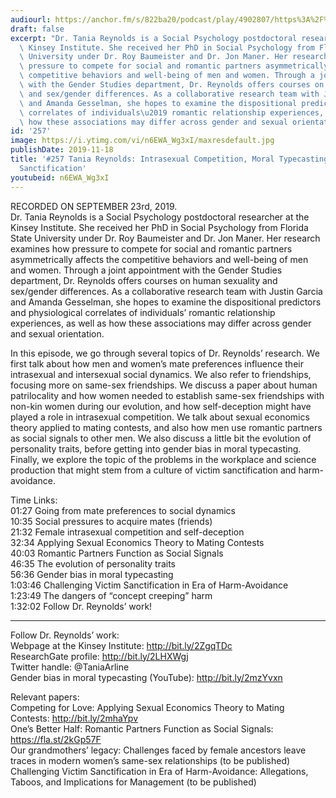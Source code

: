 ```yaml
---
audiourl: https://anchor.fm/s/822ba20/podcast/play/4902807/https%3A%2F%2Fd3ctxlq1ktw2nl.cloudfront.net%2Fproduction%2F2019-8-27%2F25122439-44100-2-a7ac330aff488.m4a
draft: false
excerpt: "Dr. Tania Reynolds is a Social Psychology postdoctoral researcher at the\
  \ Kinsey Institute. She received her PhD in Social Psychology from Florida State\
  \ University under Dr. Roy Baumeister and Dr. Jon Maner. Her research examines how\
  \ pressure to compete for social and romantic partners asymmetrically affects the\
  \ competitive behaviors and well-being of men and women. Through a joint appointment\
  \ with the Gender Studies department, Dr. Reynolds offers courses on human sexuality\
  \ and sex/gender differences. As a collaborative research team with Justin Garcia\
  \ and Amanda Gesselman, she hopes to examine the dispositional predictors and physiological\
  \ correlates of individuals\u2019 romantic relationship experiences, as well as\
  \ how these associations may differ across gender and sexual orientation."
id: '257'
image: https://i.ytimg.com/vi/n6EWA_Wg3xI/maxresdefault.jpg
publishDate: 2019-11-18
title: '#257 Tania Reynolds: Intrasexual Competition, Moral Typecasting, And Victim
  Sanctification'
youtubeid: n6EWA_Wg3xI
---
```

<div class="timelinks">

RECORDED ON SEPTEMBER 23rd, 2019.  
Dr. Tania Reynolds is a Social Psychology postdoctoral researcher at the Kinsey Institute. She received her PhD in Social Psychology from Florida State University under Dr. Roy Baumeister and Dr. Jon Maner. Her research examines how pressure to compete for social and romantic partners asymmetrically affects the competitive behaviors and well-being of men and women. Through a joint appointment with the Gender Studies department, Dr. Reynolds offers courses on human sexuality and sex/gender differences. As a collaborative research team with Justin Garcia and Amanda Gesselman, she hopes to examine the dispositional predictors and physiological correlates of individuals’ romantic relationship experiences, as well as how these associations may differ across gender and sexual orientation.

In this episode, we go through several topics of Dr. Reynolds’ research. We first talk about how men and women’s mate preferences influence their intrasexual and intersexual social dynamics. We also refer to friendships, focusing more on same-sex friendships. We discuss a paper about human patrilocality and how women needed to establish same-sex friendships with non-kin women during our evolution, and how self-deception might have played a role in intrasexual competition. We talk about sexual economics theory applied to mating contests, and also how men use romantic partners as social signals to other men. We also discuss a little bit the evolution of personality traits, before getting into gender bias in moral typecasting. Finally, we explore the topic of the problems in the workplace and science production that might stem from a culture of victim sanctification and harm-avoidance.

Time Links:  
<time>01:27</time> Going from mate preferences to social dynamics  
<time>10:35</time> Social pressures to acquire mates (friends)  
<time>21:32</time> Female intrasexual competition and self-deception  
<time>32:34</time> Applying Sexual Economics Theory to Mating Contests  
<time>40:03</time> Romantic Partners Function as Social Signals  
<time>46:35</time> The evolution of personality traits  
<time>56:36</time> Gender bias in moral typecasting  
<time>1:03:46</time> Challenging Victim Sanctification in Era of Harm-Avoidance  
<time>1:23:49</time> The dangers of “concept creeping” harm  
<time>1:32:02</time> Follow Dr. Reynolds’ work!

---

Follow Dr. Reynolds’ work:  
Webpage at the Kinsey Institute: http://bit.ly/2ZgqTDc  
ResearchGate profile: http://bit.ly/2LHXWgj  
Twitter handle: @TaniaArline  
Gender bias in moral typecasting (YouTube): http://bit.ly/2mzYvxn

Relevant papers:  
Competing for Love: Applying Sexual Economics Theory to Mating Contests: http://bit.ly/2mhaYpv  
One’s Better Half: Romantic Partners Function as Social Signals: https://fla.st/2kGp57F  
Our grandmothers’ legacy: Challenges faced by female ancestors leave traces in modern women’s same-sex relationships (to be published)  
Challenging Victim Sanctification in Era of Harm-Avoidance: Allegations, Taboos, and Implications for Management (to be published)
</div>

